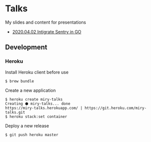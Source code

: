 # Talks
My slides and content for presentations

* [2020.04.02 Intigrate Sentry in GO](https://miry-talks.herokuapp.com/go-gin-sentry/go-gin-sentry.slide)

## Development


### Heroku

Install Heroku client before use

```shell
$ brew bundle
```

Create a new application

```shell
$ heroku create miry-talks
Creating ⬢ miry-talks... done
https://miry-talks.herokuapp.com/ | https://git.heroku.com/miry-talks.git
$ heroku stack:set container
```

Deploy a new release

```shell
$ git push heroku master
```
